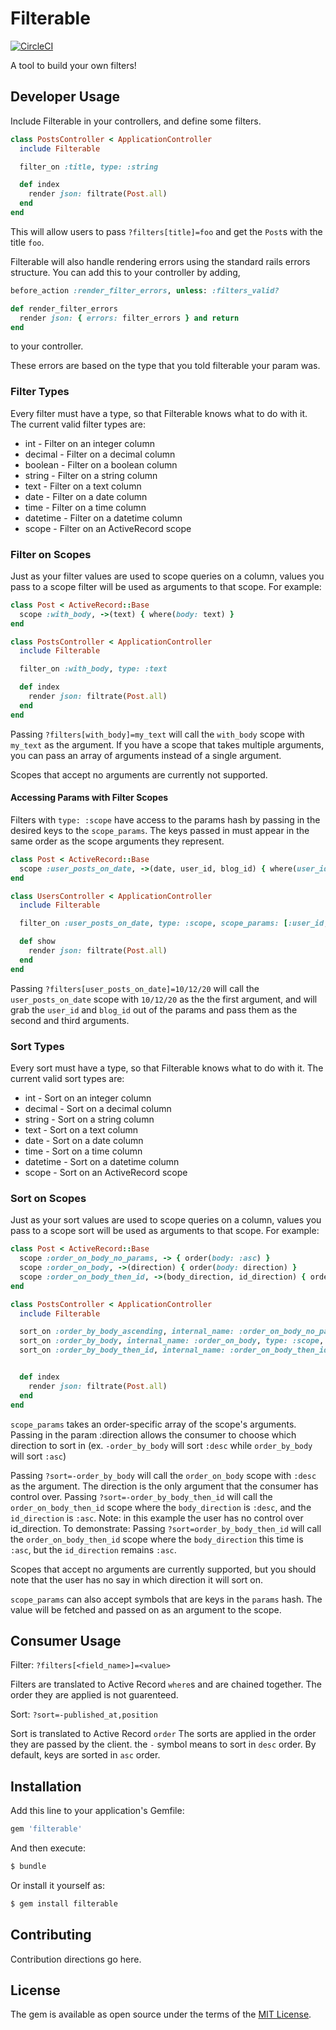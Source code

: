 # Filterable

[![CircleCI](https://circleci.com/gh/procore/filterable/tree/master.svg?style=svg&circle-token=25a8c0e33d452c46febab9cc9cdd13c85a67af47)](https://circleci.com/gh/procore/filterable/tree/master)

A tool to build your own filters!

## Developer Usage
Include Filterable in your controllers, and define some filters.

```ruby
class PostsController < ApplicationController
  include Filterable

  filter_on :title, type: :string

  def index
    render json: filtrate(Post.all)
  end
end
```

This will allow users to pass `?filters[title]=foo` and get the `Post`s with the title `foo`.

Filterable will also handle rendering errors using the standard rails errors structure. You can add this to your controller by adding,

```ruby
before_action :render_filter_errors, unless: :filters_valid?

def render_filter_errors
  render json: { errors: filter_errors } and return
end
```

to your controller.

These errors are based on the type that you told filterable your param was.

### Filter Types
Every filter must have a type, so that Filterable knows what to do with it. The current valid filter types are:
* int - Filter on an integer column
* decimal - Filter on a decimal column
* boolean - Filter on a boolean column
* string - Filter on a string column
* text - Filter on a text column
* date - Filter on a date column
* time - Filter on a time column
* datetime - Filter on a datetime column
* scope - Filter on an ActiveRecord scope

### Filter on Scopes
Just as your filter values are used to scope queries on a column, values you
pass to a scope filter will be used as arguments to that scope. For example:

```ruby
class Post < ActiveRecord::Base
  scope :with_body, ->(text) { where(body: text) }
end

class PostsController < ApplicationController
  include Filterable

  filter_on :with_body, type: :text

  def index
    render json: filtrate(Post.all)
  end
end
```

Passing `?filters[with_body]=my_text` will call the `with_body` scope with
`my_text` as the argument. If you have a scope that takes multiple arguments,
you can pass an array of arguments instead of a single argument.

Scopes that accept no arguments are currently not supported.

#### Accessing Params with Filter Scopes

Filters with `type: :scope` have access to the params hash by passing in the desired keys to the `scope_params`. The keys passed in must appear in the same order as the scope arguments they represent. 

```ruby
class Post < ActiveRecord::Base
  scope :user_posts_on_date, ->(date, user_id, blog_id) { where(user_id: user_id, blog_id: blog_id, date: date) }
end

class UsersController < ApplicationController
  include Filterable

  filter_on :user_posts_on_date, type: :scope, scope_params: [:user_id, :blog_id]

  def show
    render json: filtrate(Post.all)
  end
end
``` 
Passing `?filters[user_posts_on_date]=10/12/20` will call the `user_posts_on_date` scope with
`10/12/20` as the the first argument, and will grab the `user_id` and `blog_id` out of the params and pass them as the second and third arguments. 

### Sort Types
Every sort must have a type, so that Filterable knows what to do with it. The current valid sort types are:
* int - Sort on an integer column
* decimal - Sort on a decimal column
* string - Sort on a string column
* text - Sort on a text column
* date - Sort on a date column
* time - Sort on a time column
* datetime - Sort on a datetime column
* scope - Sort on an ActiveRecord scope

### Sort on Scopes
Just as your sort values are used to scope queries on a column, values you
pass to a scope sort will be used as arguments to that scope. For example:

```ruby
class Post < ActiveRecord::Base
  scope :order_on_body_no_params, -> { order(body: :asc) }
  scope :order_on_body, ->(direction) { order(body: direction) }
  scope :order_on_body_then_id, ->(body_direction, id_direction) { order(body: body_direction).order(id: id_direction) }
end

class PostsController < ApplicationController
  include Filterable

  sort_on :order_by_body_ascending, internal_name: :order_on_body_no_params, type: :scope
  sort_on :order_by_body, internal_name: :order_on_body, type: :scope, scope_params: [:direction]
  sort_on :order_by_body_then_id, internal_name: :order_on_body_then_id, type: :scope, scope_params: [:direction, :asc]


  def index
    render json: filtrate(Post.all)
  end
end
```

`scope_params` takes an order-specific array of the scope's arguments. Passing in the param :direction allows the consumer to choose which direction to sort in (ex. `-order_by_body` will sort `:desc` while `order_by_body` will sort `:asc`)

Passing `?sort=-order_by_body` will call the `order_on_body` scope with
`:desc` as the argument. The direction is the only argument that the consumer has control over.
Passing `?sort=-order_by_body_then_id` will call the `order_on_body_then_id` scope where the `body_direction` is `:desc`, and the `id_direction` is `:asc`. Note: in this example the user has no control over id_direction. To demonstrate:
Passing `?sort=order_by_body_then_id` will call the `order_on_body_then_id` scope where the `body_direction` this time is `:asc`, but the `id_direction` remains `:asc`.

Scopes that accept no arguments are currently supported, but you should note that the user has no say in which direction it will sort on.

`scope_params` can also accept symbols that are keys in the `params` hash. The value will be fetched and passed on as an argument to the scope.


## Consumer Usage

Filter:
`?filters[<field_name>]=<value>`

Filters are translated to Active Record `where`s and are chained together. The order they are applied is not guarenteed.

Sort:
`?sort=-published_at,position`

Sort is translated to Active Record `order` The sorts are applied in the order they are passed by the client.
the `-` symbol means to sort in `desc` order. By default, keys are sorted in `asc` order.

## Installation
Add this line to your application's Gemfile:

```ruby
gem 'filterable'
```

And then execute:
```bash
$ bundle
```

Or install it yourself as:
```bash
$ gem install filterable
```

## Contributing
Contribution directions go here.

## License
The gem is available as open source under the terms of the [MIT License](http://opensource.org/licenses/MIT).
